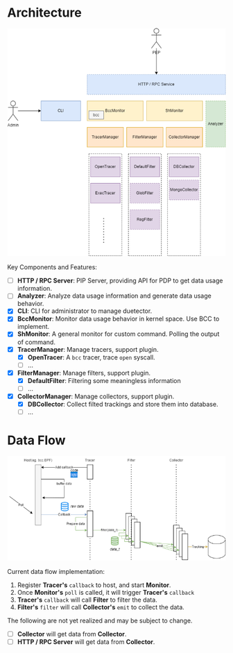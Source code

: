 # Architecture

![img](./image/architecture.png)

Key Components and Features:

- [ ] **HTTP / RPC Server**: PIP Server, providing API for PDP to get data usage information.
- [ ] **Analyzer**: Analyze data usage information and generate data usage behavior.
- [X] **CLI**: CLI for administrator to manage duetector.
- [X] **BccMonitor**: Monitor data usage behavior in kernel space. Use BCC to implement.
- [X] **ShMonitor**: A general monitor for custom command. Polling the output of command.
- [X] **TracerManager**: Manage tracers, support plugin.
  - [X] **OpenTracer**: A `bcc` tracer, trace `open` syscall.
  - [ ] ...
- [X] **FilterManager**: Manage filters, support plugin.
  - [X] **DefaultFilter**: Filtering some meaningless information
  - [ ] ...
- [X] **CollectorManager**: Manage collectors, support plugin.
  - [X] **DBCollector**: Collect filted trackings and store them into database.
  - [ ] ...

# Data Flow

![img](./image/dataflow.png)

Current data flow implementation:

1. Register **Tracer's** `callback` to host, and start **Monitor**.
2. Once **Monitor's** `poll` is called, it will trigger **Tracer's** `callback`
3. **Tracer's** `callback` will call **Filter** to filter the data.
4. **Filter's** `filter` will call **Collector's** `emit` to collect the data.

The following are not yet realized and may be subject to change.

- [ ] **Collector** will get data from **Collector**.
- [ ] **HTTP / RPC Server** will get data from **Collector**.
